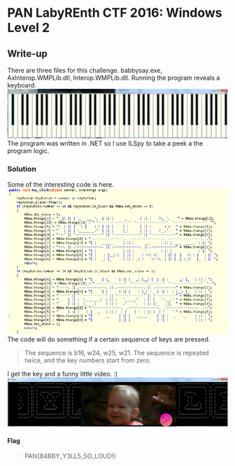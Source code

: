 # PAN LabyREnth CTF 2016: Windows Level 2

## Write-up

There are three files for this challenge. babbysay.exe, AxInterop.WMPLib.dll, Interop.WMPLib.dll.
Running the program reveals a keyboard. ![Keyboard](Keyboard.PNG)
The program was written in .NET so I use ILSpy to take a peek a the program logic. 

### Solution
Some of the interesting code is here. ![Code](code.PNG)
The code will do something if a certain sequence of keys are pressed.

> The sequence is b16, w24, w25, w21. The sequence is repeated twice, and the key numbers start from zero.

I get the key and a funny little video. :) ![Flag](Laby.PNG)
#### Flag
> PAN{B4BBY_Y3LL5_5O_LOUD!}
